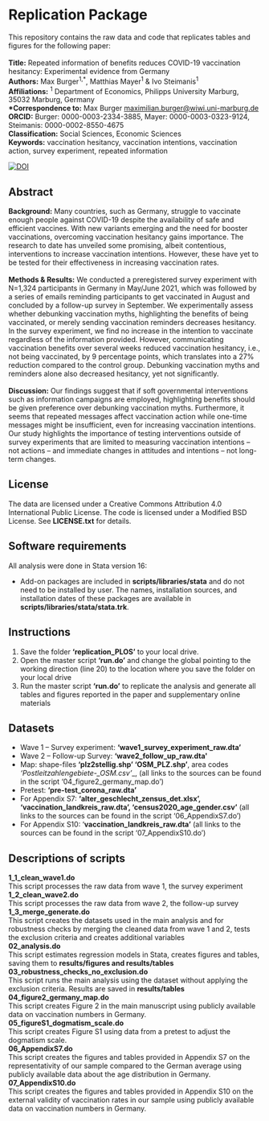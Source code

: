 # Replication Package
This repository contains the raw data and code that replicates tables and figures for the following paper: <br><br>
__Title:__ Repeated information of benefits reduces COVID-19 vaccination hesitancy: Experimental evidence from Germany <br>
__Authors:__ Max Burger<sup>1,*</sup>, Matthias Mayer<sup>1</sup> & Ivo Steimanis<sup>1</sup> <br>
__Affiliations:__ <sup>1</sup> Department of Economics, Philipps University Marburg, 35032 Marburg, Germany <br>
__*Correspondence to:__ Max Burger maximilian.burger@wiwi.uni-marburg.de <br>
__ORCID:__ Burger: 0000-0003-2334-3885, Mayer: 0000-0003-0323-9124, Steimanis: 0000-0002-8550-4675 <br>
__Classification:__ Social Sciences, Economic Sciences <br>
__Keywords:__ vaccination hesitancy, vaccination intentions, vaccination action, survey experiment, repeated information <br>

[![DOI](https://zenodo.org/badge/DOI/10.5281/zenodo.6327480.svg)](https://doi.org/10.5281/zenodo.6327480)
## Abstract
__Background:__ Many countries, such as Germany, struggle to vaccinate enough people against COVID-19 despite the availability of safe and efficient vaccines. With new variants emerging and the need for booster vaccinations, overcoming vaccination hesitancy gains importance. The research to date has unveiled some promising, albeit contentious, interventions to increase vaccination intentions. However, these have yet to be tested for their effectiveness in increasing vaccination rates. <br><br>
__Methods & Results:__ We conducted a preregistered survey experiment with N=1,324 participants in Germany in May/June 2021, which was followed by a series of emails reminding participants to get vaccinated in August and concluded by a follow-up survey in September. We experimentally assess whether debunking vaccination myths, highlighting the benefits of being vaccinated, or merely sending vaccination reminders decreases hesitancy. In the survey experiment, we find no increase in the intention to vaccinate regardless of the information provided. However, communicating vaccination benefits over several weeks reduced vaccination hesitancy, i.e., not being vaccinated, by 9 percentage points, which translates into a 27% reduction compared to the control group. Debunking vaccination myths and reminders alone also decreased hesitancy, yet not significantly.<br><br>
__Discussion:__ Our findings suggest that if soft governmental interventions such as information campaigns are employed, highlighting benefits should be given preference over debunking vaccination myths. Furthermore, it seems that repeated messages affect vaccination action while one-time messages might be insufficient, even for increasing vaccination intentions. Our study highlights the importance of testing interventions outside of survey experiments that are limited to measuring vaccination intentions – not actions – and immediate changes in attitudes and intentions – not long-term changes.

## License
The data are licensed under a Creative Commons Attribution 4.0 International Public License. The code is licensed under a Modified BSD License. See __LICENSE.txt__ for details.

## Software requirements
All analysis were done in Stata version 16:
- Add-on packages are included in __scripts/libraries/stata__ and do not need to be installed by user. The names, installation sources, and installation dates of these packages are available in __scripts/libraries/stata/stata.trk__.

## Instructions
1.	Save the folder __‘replication_PLOS’__ to your local drive.
2.	Open the master script __‘run.do’__ and change the global pointing to the working direction (line 20) to the location where you save the folder on your local drive 
3.	Run the master script __‘run.do’__  to replicate the analysis and generate all tables and figures reported in the paper and supplementary online materials

## Datasets
- Wave 1 – Survey experiment: __‘wave1_survey_experiment_raw.dta’__
- Wave 2 – Follow-up Survey: __‘wave2_follow_up_raw.dta'__
- Map: shape-files __‘plz2stellig.shp’ ‘OSM_PLZ.shp’__, area codes __‘Postleitzahlengebiete_-_OSM.csv’__,  (all links to the sources can be found in the script ‘04_figure2_germany_map.do’)
- Pretest: __‘pre-test_corona_raw.dta’__
- For Appendix S7: __‘alter_geschlecht_zensus_det.xlsx’, ‘vaccination_landkreis_raw.dta’, ‘census2020_age_gender.csv’__ (all links to the sources can be found in the script ‘06_AppendixS7.do’)
- For Appendix S10: ‘__vaccination_landkreis_raw.dta’__ (all links to the sources can be found in the script ‘07_AppendixS10.do’)

## Descriptions of scripts
__1_1_clean_wave1.do__ <br>
This script processes the raw data from wave 1, the survey experiment <br>
__1_2_clean_wave2.do__ <br>
This script processes the raw data from wave 2, the follow-up survey <br>
__1_3_merge_generate.do__ <br>
This script creates the datasets used in the main analysis and for robustness checks by merging the cleaned data from wave 1 and 2, tests the exclusion criteria and creates additional variables <br>
__02_analysis.do__ <br>
This script estimates regression models in Stata, creates figures and tables, saving them to __results/figures and results/tables__ <br>
__03_robustness_checks_no_exclusion.do__ <br>
This script runs the main analysis using the dataset without applying the exclusion criteria. Results are saved in __results/tables__ <br>
__04_figure2_germany_map.do__  <br>
This script creates Figure 2 in the main manuscript using publicly available data on vaccination numbers in Germany. <br>
__05_figureS1_dogmatism_scale.do__ <br>
This script creates Figure S1 using data from a pretest to adjust the dogmatism scale. <br>
__06_AppendixS7.do__ <br>
This script creates the figures and tables provided in Appendix S7 on the representativity of our sample compared to the German average using publicly available data about the age distribution in Germany. <br>
__07_AppendixS10.do__ <br>
This script creates the figures and tables provided in Appendix S10 on the external validity of vaccination rates in our sample using publicly available data on vaccination numbers in Germany.





